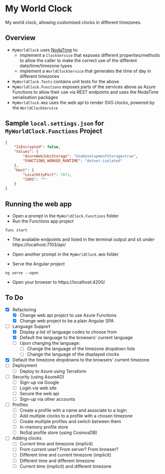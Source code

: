 # My World Clock

My world clock, allowing customised clocks in different timezones.

## Overview

- `MyWorldClock` uses [NodaTime](https://nodatime.org/) to:
  - implement a `ClockService` that exposes different properties/methods to allow the caller to make the correct use of the different date/time/timezone types
  - implement a `WorldClockService` that generates the time of day in different timezones
- `MyWorldClock.Tests` contains unit tests for the above
- `MyWorldClock.Functions` exposes parts of the services above as Azure Functions to allow their use via REST endpoints and uses the NodaTime serialisation packages
- `MyWorldClock.Web` uses the web api to render SVG clocks, powered by the `WorldClockService`

## Sample `local.settings.json` for `MyWorldClock.Functions` Project

```json
{
    "IsEncrypted": false,
    "Values": {
        "AzureWebJobsStorage": "UseDevelopmentStorage=true",
        "FUNCTIONS_WORKER_RUNTIME": "dotnet-isolated"
    },
    "Host": {
        "LocalHttpPort": 7071,
        "CORS": "*"
    }
}
```

## Running the web app
- Open a prompt in the `MyWorldClock.Functions` folder
- Run the Functions app project
```
func start
```
- The available endpoints and listed in the terminal output and sit under https://localhost:7103/api/


- Open another prompt in the `MyWorldClock.Web` folder
- Serve the Angular project
```
ng serve --open
```
- Open your browser to https://localhost:4200/

## To Do
- [x] Refactoring
  - [x] Change web api project to use Azure Functions
  - [x] Change web project to be a plain Angular SPA
- [ ] Language Support
  - [x] Display a list of language codes to choose from
  - [x] Default the language to the browsers' current language
  - [ ] Upon changing the language:
    - [ ] Change the language of the timezone dropdown lists
    - [ ] Change the language of the displayed clocks
- [x] Default the timezone dropdowns to the browsers' current timezone 
- [ ] Deployment
  - [ ] Deploy to Azure using Terraform
- [ ] Security (using AzureAD)
  - [ ] Sign-up via Google
  - [ ] Login via web site
  - [ ] Secure the web api
  - [ ] Sign-up via other accounts
- [ ] Profiles
  - [ ] Create a profile with a name and associate to a login
  - [ ] Add multiple clocks to a profile with a chosen timezone
  - [ ] Create multiple profiles and switch between them
  - [ ] In-memory profile store
  - [ ] NoSql profile store (using CosmosDB)
- [ ] Adding clocks
  - [ ] Current time and timezone (implicit)
  - [ ] From current user? From server? From browser?
  - [ ] Different time and current timezone (implicit)
  - [ ] Different time and different timezone
  - [ ] Current time (implicit) and different timezone
